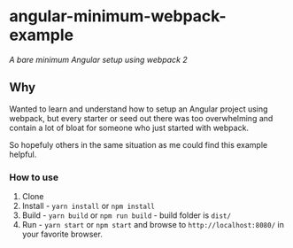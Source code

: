 # angular-minimum-webpack-example
_A bare minimum Angular setup using webpack 2_

## Why

Wanted to learn and understand how to setup an Angular project using webpack, but every starter or seed out there was too overwhelming and contain a lot of bloat for someone who just started with webpack.

So hopefuly others in the same situation as me could find this example helpful.


### How to use
1. Clone
2. Install - `yarn install` or `npm install` 
3. Build - `yarn build` or `npm run build` - build folder is `dist/`
4. Run - `yarn start` or `npm start` and browse to `http://localhost:8080/` in your favorite browser.
